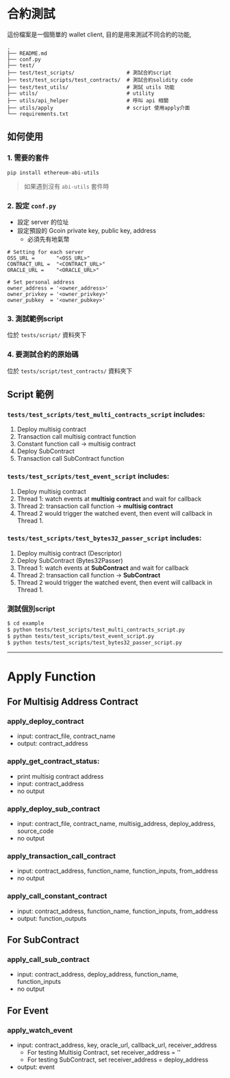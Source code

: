 # 合約測試

這份檔案是一個簡單的 wallet client, 目的是用來測試不同合約的功能,

```
.
├── README.md
├── conf.py
├── test/
├── test/test_scripts/                 # 測試合約script
├── test/test_scripts/test_contracts/  # 測試合約solidity code
├── test/test_utils/                   # 測試 utils 功能
├── utils/                             # utility
├── utils/api_helper                   # 呼叫 api 相關
├── utils/apply                        # script 使用apply介面
└── requirements.txt
```

## 如何使用

### 1. 需要的套件

```
pip install ethereum-abi-utils
```

> 如果遇到沒有 `abi-utils` 套件時

### 2. 設定 `conf.py`

- 設定 server 的位址
- 設定預設的 Gcoin private key, public key, address
    - 必須先有地氣幣
```
# Setting for each server
OSS_URL =       "<OSS_URL>"
CONTRACT_URL =  "<CONTRACT_URL>"
ORACLE_URL =    "<ORACLE_URL>"

# Set personal address
owner_address = '<owner_address>'
owner_privkey = '<owner_privkey>'
owner_pubkey  = '<owner_pubkey>'
```

### 3. 測試範例script

位於 `tests/script/` 資料夾下

### 4. 要測試合約的原始碼

位於 `tests/script/test_contracts/` 資料夾下

## Script 範例

### `tests/test_scripts/test_multi_contracts_script` includes:
1. Deploy multisig contract
2. Transaction call  multisig contract function
3. Constant function call -> multisig contract
4. Deploy SubContract
5. Transaction call  SubContract function

### `tests/test_scripts/test_event_script` includes:
1. Deploy multisig contract
2. Thread 1: watch events at **multisig contract** and wait for callback
3. Thread 2: transaction call function -> **multisig contract**
4. Thread 2 would trigger the watched event, then event will callback in Thread 1.

### `tests/test_scripts/test_bytes32_passer_script` includes:
1. Deploy multisig contract (Descriptor)
1. Deploy SubContract (Bytes32Passer)
2. Thread 1: watch events at **SubContract** and wait for callback
3. Thread 2:  transaction call function -> **SubContract**
4.  Thread 2 would trigger the watched event, then event will callback in Thread 1.

### 測試個別script
```sh
$ cd example
$ python tests/test_scripts/test_multi_contracts_script.py
$ python tests/test_scripts/test_event_script.py
$ python tests/test_scripts/test_bytes32_passer_script.py
```

---

# Apply Function

## For Multisig Address Contract
### apply_deploy_contract
- input: contract_file, contract_name
- output: contract_address

### apply_get_contract_status:
- print multisig contract address
- input: contract_address
- no output

### apply_deploy_sub_contract
- input: contract_file, contract_name, multisig_address, deploy_address, source_code
- no output

### apply_transaction_call_contract
- input: contract_address, function_name, function_inputs, from_address
- no output

### apply_call_constant_contract
- input: contract_address, function_name, function_inputs, from_address
- output: function_outputs

## For SubContract
### apply_call_sub_contract
- input: contract_address, deploy_address, function_name, function_inputs
- no output

## For Event
### apply_watch_event
- input: contract_address, key, oracle_url, callback_url, receiver_address
  - For testing Multisig Contract, set receiver_address = ''
  - For testing SubContract, set receiver_address = deploy_address
- output: event
